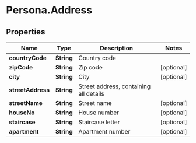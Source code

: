 # Persona.Address

## Properties

Name | Type | Description | Notes
------------ | ------------- | ------------- | -------------
**countryCode** | **String** | Country code | 
**zipCode** | **String** | Zip code | [optional] 
**city** | **String** | City | [optional] 
**streetAddress** | **String** | Street address, containing all details | 
**streetName** | **String** | Street name | [optional] 
**houseNo** | **String** | House number | [optional] 
**staircase** | **String** | Staircase letter | [optional] 
**apartment** | **String** | Apartment number | [optional] 


